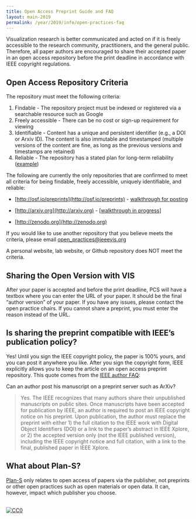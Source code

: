 ```yaml
---
title: Open Access Preprint Guide and FAQ
layout: main-2019
permalink: /year/2019/info/open-practices-faq
---
```


Visualization research is better communicated and acted on if it is freely accessible to the research community, practitioners, and the general public. Therefore, all paper authors are encouraged to share their accepted paper in an open access repository before the print deadline in accordance with IEEE copyright regulations.

## Open Access Repository Criteria

The repository must meet the following criteria:

1.  Findable - The repository project must be indexed or registered via a searchable resource such as Google
1.  Freely accessible - There can be no cost or sign-up requirement for viewing
1.  Identifiable - Content has a unique and persistent identifier (e.g., a DOI or Arxiv ID). The content is also immutable and timestamped (multiple versions of the content are fine, as long as the previous versions and timestamps are retained)
1.  Reliable - The repository has a stated plan for long-term reliability ([example](http://help.osf.io/m/faqs/l/726460-faqs#what-if-you-run-out-of-funding-what-happens-to-my-data))
    

The following are currently the only repositories that are confirmed to meet all criteria for being findable, freely accessible, uniquely identifiable, and reliable:

-   [http://osf.io/preprints](http://osf.io/preprints) - [walkthrough for posting](https://docs.google.com/document/d/1ZsNLXSDZB5MOTj0FGtPNGZ4FKSAGJ4FrtgoMZf4z-xw/edit?usp=sharing)
   
-   [http://arxiv.org](http://arxiv.org) - [[walkthrough in progress](https://docs.google.com/document/d/1oth87A9mnXK_skh1zgplto4W_eXYPZHkY3DN26gWUR4/edit)]
    
-   [http://zenodo.org](http://zenodo.org)
    
If you would like to use another repository that you believe meets the criteria, please email open_practices@ieeevis.org

A personal website, lab website, or Github repository does NOT meet the criteria.

## Sharing the Open Version with VIS

After your paper is accepted and before the print deadline, PCS will have a textbox where you can enter the URL of your paper. It should be the final “author version” of your paper. If you have any issues, please contact the open practice chairs. If you cannot share a preprint, you must enter the reason instead of the URL. 

  

## Is sharing the preprint compatible with IEEE’s publication policy?

Yes! Until you sign the IEEE copyright policy, the paper is 100% yours, and you can post it anywhere you like. After you sign the copyright form, IEEE explicitly allows you to keep the article on an open access preprint repository. This quote comes from the [IEEE author FAQ](https://www.ieee.org/content/dam/ieee-org/ieee/web/org/pubs/author_faq.pdf):

Can an author post his manuscript on a preprint server such as ArXiv?

> Yes. The IEEE recognizes that many authors share their unpublished
> manuscripts on public sites. Once manuscripts have been accepted for
> publication by IEEE, an author is required to post an IEEE copyright
> notice on his preprint. Upon publication, the author must replace the
> preprint with either 1) the full citation to the IEEE work with
> Digital Object Identifiers (DOI) or a link to the paper’s abstract in
> IEEE Xplore, or 2) the accepted version only (not the IEEE published
> version), including the IEEE copyright notice and full citation, with
> a link to the final, published paper in IEEE Xplore.

## What about Plan-S?

[Plan-S](https://www.coalition-s.org/) only relates to open access of papers via the publisher, not preprints or other open practices such as open materials or open data. It can, however, impact which publisher you choose.


<br /> <a rel="license" href="http://creativecommons.org/publicdomain/zero/1.0/"> <img src="https://licensebuttons.net/p/zero/1.0/80x15.png" style="border-style: none;" alt="CC0" /> </a>